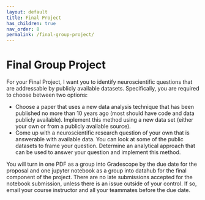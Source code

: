 ```yaml
---
layout: default
title: Final Project
has_children: true
nav_order: 8
permalink: /final-group-project/
---
```


# Final Group Project

For your Final Project, I want you to identify neuroscientific questions that are addressable by publicly available datasets. Specifically, you are required to choose between two options: 
- Choose a paper that uses a new data analysis technique that has been published no more than 10 years ago (most should have code and data publicly available). Implement this method using a new data set (either your own or from a publicly available source).
- Come up with a neuroscientific research question of your own that is answerable with available data. You can look at some of the public datasets to frame your question. Determine an analytical approach that can be used to answer your question and implement this method.  

You will turn in one PDF as a group into Gradescope by the due date for the proposal and one jupyter notebook as a group into datahub for the final component of the project. There are no late submissions accepted for the notebook submission, unless there is an issue outside of your control. If so, email your course instructor and all your teammates before the due date.
